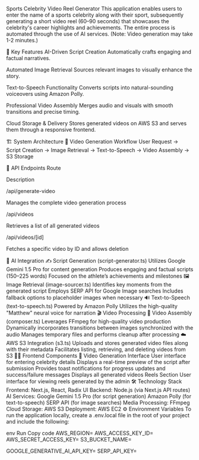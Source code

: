 Sports Celebrity Video Reel Generator
This application enables users to enter the name of a sports celebrity along with their sport, subsequently generating a short video reel (60–90 seconds) that showcases the celebrity's career highlights and achievements. The entire process is automated through the use of AI services.
(Note: Video generation may take 1-2 minutes.)

🚀 Key Features
AI-Driven Script Creation
Automatically crafts engaging and factual narratives.

Automated Image Retrieval
Sources relevant images to visually enhance the story.

Text-to-Speech Functionality
Converts scripts into natural-sounding voiceovers using Amazon Polly.

Professional Video Assembly
Merges audio and visuals with smooth transitions and precise timing.

Cloud Storage & Delivery
Stores generated videos on AWS S3 and serves them through a responsive frontend.

🏗️ System Architecture
🔄 Video Generation Workflow
User Request → Script Creation → Image Retrieval → Text-to-Speech → Video Assembly → S3 Storage

🧩 API Endpoints
Route

Description

/api/generate-video

Manages the complete video generation process

/api/videos

Retrieves a list of all generated videos

/api/videos/[id]

Fetches a specific video by ID and allows deletion

🧠 AI Integration
✍️ Script Generation (script-generator.ts)
Utilizes Google Gemini 1.5 Pro for content generation
Produces engaging and factual scripts (150–225 words)
Focused on the athlete’s achievements and milestones
🖼️ Image Retrieval (image-sourcer.ts)
Identifies key moments from the generated script
Employs SERP API for Google Image searches
Includes fallback options to placeholder images when necessary
🔊 Text-to-Speech (text-to-speech.ts)
Powered by Amazon Polly
Utilizes the high-quality "Matthew" neural voice for narration
🎬 Video Processing
🧱 Video Assembly (composer.ts)
Leverages FFmpeg for high-quality video production
Dynamically incorporates transitions between images synchronized with the audio
Manages temporary files and performs cleanup after processing
☁️ AWS S3 Integration (s3.ts)
Uploads and stores generated video files along with their metadata
Facilitates listing, retrieving, and deleting videos from S3
🧑‍💻 Frontend Components
📝 Video Generation Interface
User interface for entering celebrity details
Displays a real-time preview of the script after submission
Provides toast notifications for progress updates and success/failure messages
Displays all generated videos
Reels Section
User interface for viewing reels generated by the admin
🛠️ Technology Stack
Frontend: Next.js, React, Radix UI
Backend: Node.js (via Next.js API routes)
AI Services:
Google Gemini 1.5 Pro (for script generation)
Amazon Polly (for text-to-speech)
SERP API (for image searches)
Media Processing: FFmpeg
Cloud Storage: AWS S3
Deployment: AWS EC2
⚙️ Environment Variables
To run the application locally, create a .env.local file in the root of your project and include the following:

env
Run
Copy code
AWS_REGION=
AWS_ACCESS_KEY_ID=
AWS_SECRET_ACCESS_KEY=
S3_BUCKET_NAME=

GOOGLE_GENERATIVE_AI_API_KEY=
SERP_API_KEY=
